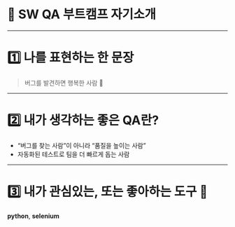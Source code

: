 # 👋 SW QA 부트캠프 자기소개
---

# 1️⃣ 나를 표현하는 한 문장
> 버그를 발견하면 행복한 사람 🐞
---
# 2️⃣ 내가 생각하는 좋은 QA란?
- “버그를 찾는 사람”이 아니라 “품질을 높이는 사람”
- 자동화된 테스트로 팀을 더 빠르게 돕는 사람
---
# 3️⃣ 내가 관심있는, 또는 좋아하는 도구 🧰
**python**, **selenium**